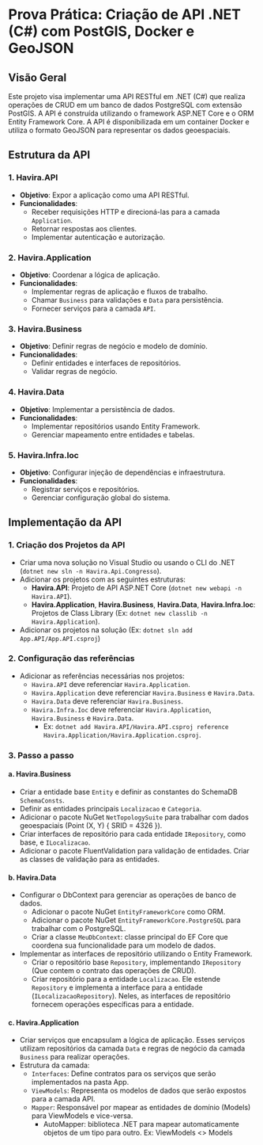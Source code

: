 # Prova Prática: Criação de API .NET (C#) com PostGIS, Docker e GeoJSON

## Visão Geral

Este projeto visa implementar uma API RESTful em .NET (C#) que realiza operações de CRUD em um banco de dados PostgreSQL com extensão PostGIS. A API é construída utilizando o framework ASP.NET Core e o ORM Entity Framework Core. A API é disponibilizada em um container Docker e utiliza o formato GeoJSON para representar os dados geoespaciais.

## Estrutura da API

### 1. **Havira.API**

- **Objetivo**: Expor a aplicação como uma API RESTful.
- **Funcionalidades**:
  - Receber requisições HTTP e direcioná-las para a camada `Application`.
  - Retornar respostas aos clientes.
  - Implementar autenticação e autorização.

### 2. **Havira.Application**

- **Objetivo**: Coordenar a lógica de aplicação.
- **Funcionalidades**:
  - Implementar regras de aplicação e fluxos de trabalho.
  - Chamar `Business` para validações e `Data` para persistência.
  - Fornecer serviços para a camada `API`.

### 3. **Havira.Business**

- **Objetivo**: Definir regras de negócio e modelo de domínio.
- **Funcionalidades**:
  - Definir entidades e interfaces de repositórios.
  - Validar regras de negócio.

### 4. **Havira.Data**

- **Objetivo**: Implementar a persistência de dados.
- **Funcionalidades**:
  - Implementar repositórios usando Entity Framework.
  - Gerenciar mapeamento entre entidades e tabelas.

### 5. **Havira.Infra.Ioc**

- **Objetivo**: Configurar injeção de dependências e infraestrutura.
- **Funcionalidades**:
  - Registrar serviços e repositórios.
  - Gerenciar configuração global do sistema.

## Implementação da API

### 1. Criação dos Projetos da API

- Criar uma nova solução no Visual Studio ou usando o CLI do .NET (`dotnet new sln -n Havira.Api.Congresso`).
- Adicionar os projetos com as seguintes estruturas:
  - **Havira.API**: Projeto de API ASP.NET Core (`dotnet new webapi -n Havira.API`).
  - **Havira.Application**, **Havira.Business**, **Havira.Data**, **Havira.Infra.Ioc**: Projetos de Class Library (Ex: `dotnet new classlib -n Havira.Application`).
- Adicionar os projetos na solução (Ex: `dotnet sln add App.API/App.API.csproj`)

### 2. Configuração das referências

- Adicionar as referências necessárias nos projetos:
  - `Havira.API` deve referenciar `Havira.Application`.
  - `Havira.Application` deve referenciar `Havira.Business` e `Havira.Data`.
  - `Havira.Data` deve referenciar `Havira.Business`.
  - `Havira.Infra.Ioc` deve referenciar `Havira.Application`, `Havira.Business` e `Havira.Data`.
    - Ex: `dotnet add Havira.API/Havira.API.csproj reference Havira.Application/Havira.Application.csproj`.

### 3. Passo a passo

#### a. **Havira.Business**

- Criar a entidade base `Entity` e definir as constantes do SchemaDB `SchemaConsts`.
- Definir as entidades principais `Localizacao` e `Categoria`.
- Adicionar o pacote NuGet `NetTopologySuite` para trabalhar com dados geoespaciais (Point (X, Y) { SRID = 4326 }).
- Criar interfaces de repositório para cada entidade `IRepository`, como base, e `ILocalizacao`.
- Adicionar o pacote FluentValidation para validação de entidades. Criar as classes de validação para as entidades.

#### b. **Havira.Data**

- Configurar o DbContext para gerenciar as operações de banco de dados.
  - Adicionar o pacote NuGet `EntityFrameworkCore` como ORM.
  - Adicionar o pacote NuGet `EntityFrameworkCore.PostgreSQL` para trabalhar com o PostgreSQL.
  - Criar a classe `MeuDbContext`: classe principal do EF Core que coordena sua funcionalidade para um modelo de dados.
- Implementar as interfaces de repositório utilizando o Entity Framework.
  - Criar o repositório base `Repository`, implementando `IRepository` (Que contem o contrato das operações de CRUD).
  - Criar repositório para a entidade `Localizacao`. Ele estende `Repository` e implementa a interface para a entidade (`ILocalizacaoRepository`). Neles, as interfaces de repositório fornecem operações específicas para a entidade.

#### c. **Havira.Application**

- Criar serviços que encapsulam a lógica de aplicação. Esses serviços utilizam repositórios da camada `Data` e regras de negócio da camada `Business` para realizar operações.
- Estrutura da camada:
  - `Interfaces`: Define contratos para os serviços que serão implementados na pasta App.
  - `ViewModels`: Representa os modelos de dados que serão expostos para a camada API.
  - `Mapper`: Responsável por mapear as entidades de domínio (Models) para ViewModels e vice-versa.
    - AutoMapper: biblioteca .NET para mapear automaticamente objetos de um tipo para outro. Ex: ViewModels <> Models
